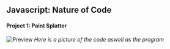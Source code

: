 ## **Javascript: Nature of Code**

#### Project 1: Paint Splatter

![Preview](https://github.com/AYJACKSON-ICS4U/AyeshaKhan-KhanAcademyWork/blob/master/Java%20Script/Nature%20of%20Code/Photo/PS.PNG)
*Here is a picture of the code aswell as the program*
